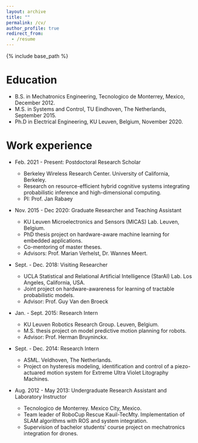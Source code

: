 ```yaml
---
layout: archive
title: ""
permalink: /cv/
author_profile: true
redirect_from:
  - /resume
---
```


{% include base_path %}

Education
======
* B.S. in Mechatronics Engineering, Tecnologico de Monterrey, Mexico, December 2012.
* M.S. in Systems and Control, TU Eindhoven, The Netherlands, September 2015.
* Ph.D in Electrical Engineering, KU Leuven, Belgium, November 2020.

Work experience
======
* Feb. 2021 - Present: Postdoctoral Research Scholar
  * Berkeley Wireless Research Center. University of California, Berkeley.
  * Research on resource-efficient hybrid cognitive systems integrating probabilistic inference and high-dimensional computing.
  * PI: Prof. Jan Rabaey
* Nov. 2015 - Dec 2020: Graduate Researcher and Teaching Assistant
  * KU Leuven Microelectronics and Sensors (MICAS) Lab. Leuven, Belgium.
  * PhD thesis project on hardware-aware machine learning for embedded applications.
  * Co-mentoring of master theses.
  * Advisors: Prof. Marian Verhelst, Dr. Wannes Meert.
  
* Sept. - Dec. 2018: Visiting Researcher
  * UCLA Statistical and Relational Artificial Intelligence (StarAI) Lab. Los Angeles, California, USA.
  * Joint project on hardware-awareness for learning of tractable probabilistic models.
  * Advisor: Prof. Guy Van den Broeck
  
* Jan. - Sept. 2015: Research Intern
  * KU Leuven Robotics Research Group. Leuven, Belgium.
  * M.S. thesis project on model predictive motion planning for robots.
  * Advisor: Prof. Herman Bruyninckx.
  
* Sept. - Dec. 2014: Research Intern
  * ASML. Veldhoven, The Netherlands.
  * Project on hysteresis modeling, identification and control of a piezo-actuared motion system for Extreme Ultra Violet Litography Machines.
  
* Aug. 2012 - May 2013: Undergraduate Research Assistant and Laboratory Instructor
  * Tecnologico de Monterrey. Mexico City, Mexico.
  * Team leader of RoboCup Rescue Kauil-TecMty. Implementation of SLAM algorithms with ROS and system integration.
  * Supervision of bachelor students’ course project on mechatronics integration for drones.
  
